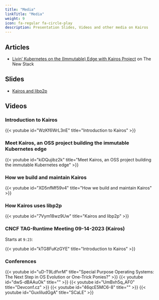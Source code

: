 ```yaml
---
title: "Media"
linkTitle: "Media"
weight: 9
icon: fa-regular fa-circle-play
description: Presentation Slides, Videos and other media on Kairos
---
```


## Articles

 * [Livin’ Kubernetes on the (Immutable) Edge with Kairos Project](https://thenewstack.io/livin-kubernetes-on-the-immutable-edge-with-kairos-project/) on The New Stack

## Slides

 * [Kairos and libp2p](https://github.com/kairos-io/kairos/files/10743709/Kairos_P2P.pdf)

## Videos

### Introduction to Kairos

{{< youtube id="WzKf6WrL3nE" title="Introduction to Kairos" >}}

### Meet Kairos, an OSS project building the immutable Kubernetes edge

{{< youtube id="kiDQujibz2k" title="Meet Kairos, an OSS project building the immutable Kubernetes edge" >}}

### How we build and maintain Kairos

{{< youtube id="XD5nfMf59v4" title="How we build and maintain Kairos" >}}

### How Kairos uses libp2p

{{< youtube id="7Vym18wz9Uw" title="Kairos and libp2p" >}}

### CNCF TAG-Runtime Meeting 09-14-2023 (Kairos) 

Starts at `9:23`:

{{< youtube id="kTG8FuKzGYE" title="Introduction to Kairos" >}}

### Conferences

{{< youtube id="uD-T9LdfvrM" title="Special Purpose Operating Systems: The Next Step in OS Evolution or One-Trick Ponies?" >}}
{{< youtube id="dwS-dBAAuOk" title="" >}}
{{< youtube id="UmBxh5q_AF0" title="Devconf.cz" >}}
{{< youtube id="46qcE5MC6-8" title="" >}}
{{< youtube id="GuxIiludGgA" title="SCaLE" >}}


